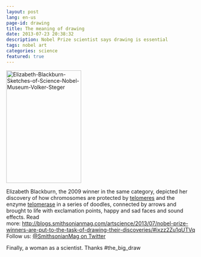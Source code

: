 ```yaml
---
layout: post
lang: en-us
page-id: drawing
title: The meaning of drawing
date: 2013-07-23 20:38:32
description: Nobel Prize scientist says drawing is essential
tags: nobel art
categories: science
featured: true
---
```


<a href="http://www.ebroerse.nl/blog/wp-content/uploads/2013/07/Elizabeth-Blackburn-Sketches-of-Science-Nobel-Museum-Volker-Steger.jpg"><img class="alignnone size-medium wp-image-30" alt="Elizabeth-Blackburn-Sketches-of-Science-Nobel-Museum-Volker-Steger" src="http://www.ebroerse.nl/blog/wp-content/uploads/2013/07/Elizabeth-Blackburn-Sketches-of-Science-Nobel-Museum-Volker-Steger-199x300.jpg" width="199" height="300"></a>

Elizabeth Blackburn, the 2009 winner in the same category, depicted her discovery of how chromosomes are protected by&nbsp;<a href="http://en.wikipedia.org/wiki/Telomere" target="_blank" rel="noopener">telomeres</a>&nbsp;and the enzyme&nbsp;<a href="http://en.wikipedia.org/wiki/Telomerase" target="_blank" rel="noopener">telomerase</a>&nbsp;in a series of doodles, connected by arrows and brought to life with exclamation points, happy and sad faces and sound effects.
Read more:&nbsp;<a href="http://blogs.smithsonianmag.com/artscience/2013/07/nobel-prize-winners-are-put-to-the-task-of-drawing-their-discoveries/#ixzz2Zu1qUTVq">http://blogs.smithsonianmag.com/artscience/2013/07/nobel-prize-winners-are-put-to-the-task-of-drawing-their-discoveries/#ixzz2Zu1qUTVq</a>
Follow us:&nbsp;<a href="http://ec.tynt.com/b/rw?id=cd5NqsI_0r3Qffab7jrHtB&amp;u=SmithsonianMag" target="_blank" rel="noopener">@SmithsonianMag on Twitter</a>

Finally, a woman as a scientist. Thanks #the_big_draw
